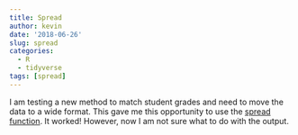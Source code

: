 ```yaml
---
title: Spread
author: kevin
date: '2018-06-26'
slug: spread
categories:
  - R
  - tidyverse
tags: [spread]
---
```


I am testing a new method to match student grades and need to move the data to a wide format. This gave me this opportunity to use the [spread function](http://r4ds.had.co.nz/tidy-data.html#spreading-and-gathering). It worked! However, now I am not sure what to do with the output. 
